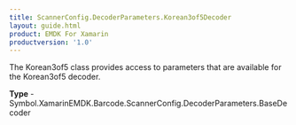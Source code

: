 ```yaml
---
title: ScannerConfig.DecoderParameters.Korean3of5Decoder
layout: guide.html
product: EMDK For Xamarin
productversion: '1.0'
---
```

The Korean3of5 class provides access to parameters that are available for the Korean3of5 decoder.

**Type** - Symbol.XamarinEMDK.Barcode.ScannerConfig.DecoderParameters.BaseDecoder













